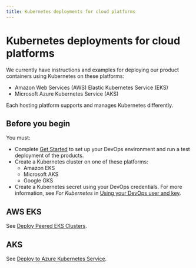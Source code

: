 ```yaml
---
title: Kubernetes deployments for cloud platforms
---
```

# Kubernetes deployments for cloud platforms

We currently have instructions and examples for deploying our product containers using Kubernetes on these platforms:

* Amazon Web Services (AWS) Elastic Kubernetes Service (EKS)
* Microsoft Azure Kubernetes Service (AKS)

Each hosting platform supports and manages Kubernetes differently.

## Before you begin

You must:

* Complete [Get Started](../get-started/getStarted.md) to set up your DevOps environment and run a test deployment of the products.
* Create a Kubernetes cluster on one of these platforms:
    * Amazon EKS
    * Microsoft AKS
    * Google GKS
* Create a Kubernetes secret using your DevOps credentials. For more information, see *For Kubernetes*  in [Using your DevOps user and key](../get-started/devopsUserKey.md).

## AWS EKS

See [Deploy Peered EKS Clusters](deployK8s-AWS.md).

## AKS

See [Deploy to Azure Kubernetes Service](deployK8s-AKS.md).